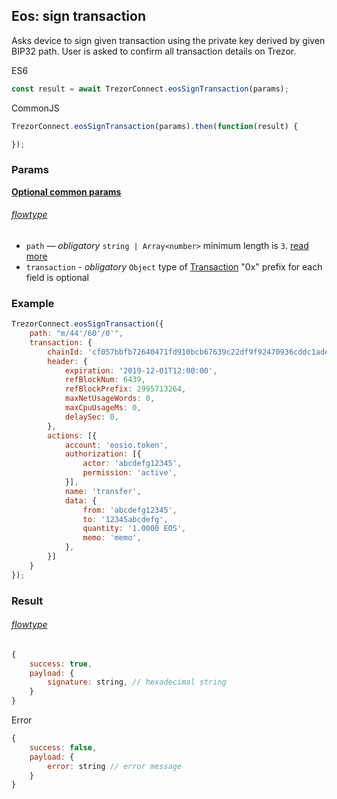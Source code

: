 ## Eos: sign transaction
Asks device to sign given transaction using the private key derived by given BIP32 path. User is asked to confirm all transaction
details on Trezor.

ES6
```javascript
const result = await TrezorConnect.eosSignTransaction(params);
```

CommonJS
```javascript
TrezorConnect.eosSignTransaction(params).then(function(result) {

});
```

### Params 
[****Optional common params****](commonParams.md)
###### [flowtype](../../src/js/types/params.js#L69-L72)
* `path` — *obligatory* `string | Array<number>` minimum length is `3`. [read more](path.md)
* `transaction` - *obligatory* `Object` type of [Transaction](../../src/js/types/eos.js#L146) "0x" prefix for each field is optional

### Example
```javascript
TrezorConnect.eosSignTransaction({
    path: "m/44'/60'/0'",
    transaction: {
        chainId: 'cf057bbfb72640471fd910bcb67639c22df9f92470936cddc1ade0e2f2e7dc4f',
        header: {
            expiration: '2019-12-01T12:00:00',
            refBlockNum: 6439,
            refBlockPrefix: 2995713264,
            maxNetUsageWords: 0,
            maxCpuUsageMs: 0,
            delaySec: 0,
        },
        actions: [{
            account: 'eosio.token',
            authorization: [{
                actor: 'abcdefg12345',
                permission: 'active',
            }],
            name: 'transfer',
            data: {
                from: 'abcdefg12345',
                to: '12345abcdefg',
                quantity: '1.0000 EOS',
                memo: 'memo',
            },
        }]
    }
});
```

### Result
###### [flowtype](../../src/js/types/eos.js#L161)
```javascript
{
    success: true,
    payload: {
        signature: string, // hexadecimal string
    }
}
```
Error
```javascript
{
    success: false,
    payload: {
        error: string // error message
    }
}
```